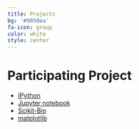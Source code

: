 ```yaml
--- 
title: Projects
bg: '#9850ea'
fa-icon: group
color: white
style: center
---
```


# Participating Project

- [IPython](https://ipython.org)
- [Jupyter notebook](https://jupyter.org) 
- [Scikit-Bio](https://scikit-bio.org/)
- [matplotlib](https://matplotlib.org)


